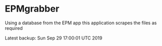 # EPMgrabber
Using a database from the EPM app this application scrapes the files as required


Latest backup: Sun Sep 29 17:00:01 UTC 2019
